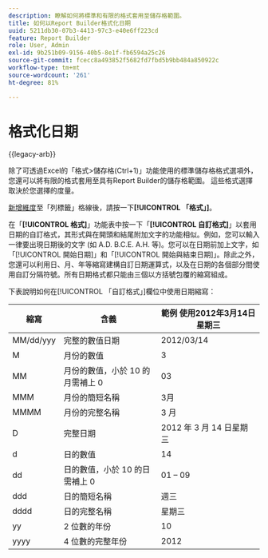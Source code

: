 ```yaml
---
description: 瞭解如何將標準和有限的格式套用至儲存格範圍。
title: 如何以Report Builder格式化日期
uuid: 5211db30-07b3-4413-97c3-e40e6ff223cd
feature: Report Builder
role: User, Admin
exl-id: 9b251b09-9156-40b5-8e1f-fb6594a25c26
source-git-commit: fcecc8a493852f5682fd7fbd5b9bb484a850922c
workflow-type: tm+mt
source-wordcount: '261'
ht-degree: 81%

---
```


# 格式化日期

{{legacy-arb}}

除了可透過Excel的「格式>儲存格(Ctrl+1)」功能使用的標準儲存格格式選項外，您還可以將有限的格式套用至具有Report Builder的儲存格範圍。 這些格式選擇取決於您選擇的度量。

[新增維度](/help/analyze/legacy-report-builder/layout/c-metrics-dimensions/t-add-metrics-and-dimensions.md)至「列標籤」格線後，請按一下&#x200B;**[!UICONTROL 「格式」]**。

在「**[!UICONTROL 格式]**」功能表中按一下「**[!UICONTROL 自訂格式]**」以套用日期的自訂格式，其形式與在開頭和結尾附加文字的功能相似。例如，您可以輸入一律要出現日期後的文字 (如 A.D. B.C.E. A.H. 等)。您可以在日期前加上文字，如「[!UICONTROL 開始日期]」和「[!UICONTROL 開始與結束日期]」。除此之外，您還可以利用日、月、年等縮寫建構自訂日期運算式，以及在日期的各個部分間使用自訂分隔符號。所有日期格式都只能由三個以方括號包覆的縮寫組成。

下表說明如何在[!UICONTROL 「自訂格式」]欄位中使用日期縮寫：

| 縮寫 | 含義 | 範例   使用2012年3月14日星期三 |
|--- |--- |--- |
| MM/dd/yyy | 完整的數值日期 | 2012/03/14 |
| M | 月份的數值 | 3 |
| MM | 月份的數值，小於 10 的月需補上 0 | 03 |
| MMM | 月份的簡短名稱 | 3月 |
| MMMM | 月份的完整名稱 | 3 月 |
| D | 完整日期 | 2012 年 3 月 14 日星期三 |
| d | 日的數值 | 14 |
| dd | 日的數值，小於 10 的日需補上 0 | 01 – 09 |
| ddd | 日的簡短名稱 | 週三 |
| dddd | 日的完整名稱 | 星期三 |
| yy | 2 位數的年份 | 10 |
| yyyy | 4 位數的完整年份 | 2012 |

